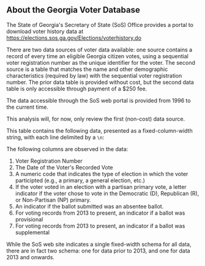 ## About the Georgia Voter Database

The State of Georgia's Secretary of State (SoS) Office provides a portal to download voter history data at https://elections.sos.ga.gov/Elections/voterhistory.do

There are two data sources of voter data available: one source contains a record of every time an eligible Georgia citizen votes, using a sequential voter registration number as the unique identifier for the voter. The second source is a table that matches the name and other demographic characteristics (required by law) with the sequential voter registration number. The prior data table is provided without cost, but the second data table is only accessible through payment of a $250 fee.  

The data accessible through the SoS web portal is provided from 1996 to the current time. 

This analysis will, for now, only review the first (non-cost) data source.

This table contains the following data, presented as a fixed-column-width string, with each line delimited by a `\n`:

The following columns are observed in the data:

1. Voter Registration Number
2. The Date of the Voter's Recorded Vote
3. A numeric code that indicates the type of election in which the voter participted (e.g., a primary, a general election, etc.)
4. If the voter voted in an election with a partisan primary vote, a letter indicator if the voter chose to vote in the Democratic (D), Republican (R), or Non-Partisan (NP) primary. 
5. An indicator if the ballot submitted was an absentee ballot.
6. For voting records from 2013 to present, an indicator if a ballot was provisional
7. For voting records from 2013 to present, an indicator if a ballot was supplemental

While the SoS web site indicates a single fixed-width schema for all data, there are in fact two schema: one for data prior to 2013, and one for data 2013 and onwards.

